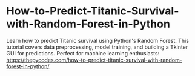 # How-to-Predict-Titanic-Survival-with-Random-Forest-in-Python
Learn how to predict Titanic survival using Python's Random Forest. This tutorial covers data preprocessing, model training, and building a Tkinter GUI for predictions. Perfect for machine learning enthusiasts:
https://thepycodes.com/how-to-predict-titanic-survival-with-random-forest-in-python/
